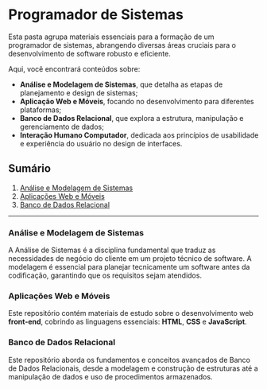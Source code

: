 # Programador de Sistemas
Esta pasta agrupa materiais essenciais para a formação de um programador de sistemas, abrangendo diversas áreas cruciais para o desenvolvimento de software robusto e eficiente.

Aqui, você encontrará conteúdos sobre:
* **Análise e Modelagem de Sistemas**, que detalha as etapas de planejamento e design de sistemas;
* **Aplicação Web e Móveis**, focando no desenvolvimento para diferentes plataformas;
* **Banco de Dados Relacional**, que explora a estrutura, manipulação e gerenciamento de dados;
* **Interação Humano Computador**, dedicada aos princípios de usabilidade e experiência do usuário no design de interfaces.

## Sumário

1.  [Análise e Modelagem de Sistemas](https://github.com/allan-rcos/engenharia-de-sistemas/tree/master/03__programador_de_sistemas/01__ams__analise_e_modelagem_de_sistemas)
2.  [Aplicações Web e Móveis](https://github.com/allan-rcos/engenharia-de-sistemas/tree/master/03__programador_de_sistemas/02__awm__aplicacao_web_e_moveis)
3.  [Banco de Dados Relacional](https://github.com/allan-rcos/engenharia-de-sistemas/tree/master/03__programador_de_sistemas/03__bds__banco_de_dados_relacional)
-----

### Análise e Modelagem de Sistemas

A Análise de Sistemas é a disciplina fundamental que traduz as necessidades de negócio do cliente em um projeto técnico de software. A modelagem é essencial para planejar tecnicamente um software antes da codificação, garantindo que os requisitos sejam atendidos.

### Aplicações Web e Móveis

Este repositório contém materiais de estudo sobre o desenvolvimento web **front-end**, cobrindo as linguagens essenciais: **HTML**, **CSS** e **JavaScript**.

### Banco de Dados Relacional

Este repositório aborda os fundamentos e conceitos avançados de Banco de Dados Relacionais, desde a modelagem e construção de estruturas até a manipulação de dados e uso de procedimentos armazenados.
